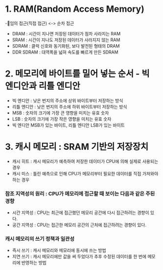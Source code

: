 # 1. RAM(Random Access Memory)
-임의 접근(직접 접근) <-> 순차 접근
- DRAM : 시간이 지나면 저장된 데이터가 점차 사라지는 RAM
- SRAM : 시간이 지나도 저장된 데이터가 사라지지 않는 RAM
- SDRAM : 클럭 신호와 동기화된, 보다 발전된 형태의 DRAM
- DDR SDRAM : 대역폭을 넓혀 속도를 빠르게 만든 SDRAM
# 2. 메모리에 바이트를 밀어 넣는 순서 - 빅 엔디안과 리틀 엔디안
- 빅 엔디안 : 낮은 번지의 주소에 상위 바이트부터 저장하는 방식
- 리틀 엔디안 : 낮은 번지의 주소에 하위 바이트부터 저장하는 방식
- MSB : 숫자의 크기에 가장 큰 영향을 미치는 유효 숫자
- LSB : 숫자의 크기에 가장 작은 영향을 미치는 유효 숫자
- 빅 엔디안 MSB가 있는 바이트, 리틀 엔디안 LSB가 있는 바이트
# 3. 캐시 메모리 : SRAM 기반의 저장장치
- 캐시 히트 : 캐시 메모리가 예측하여 저장한 데이터가 CPU에 의해 실제로 사용되는 경우
- 캐시 미스 : 틀린 예측으로 인해 CPU가 메모리부터 필요한 데이터를 직접 가져와야 하는 경우
### 참조 지역성의 원리 : CPU가 메모리에 접근할 때 보이는 다음과 같은 주된 경향
- 시간 지역성 : CPU는 최근에 접근했던 메모리 공간에 다시 접근하려는 경향이 있다.
- 공간 지역성 : CPU는 접근한 메모리 공간의 근처에 접근하려는 경향이 있다.
### 캐시 메모리의 쓰기 정책과 일관성
- 즉시 쓰기 : 캐시 메모리와 메모리에 동시에 쓰는 방법
- 지연 쓰기 : 캐시 메모리에만 값을 써 두었다가 추후 수정된 데이터를 한 번에 메모리에 반영하는 방법
